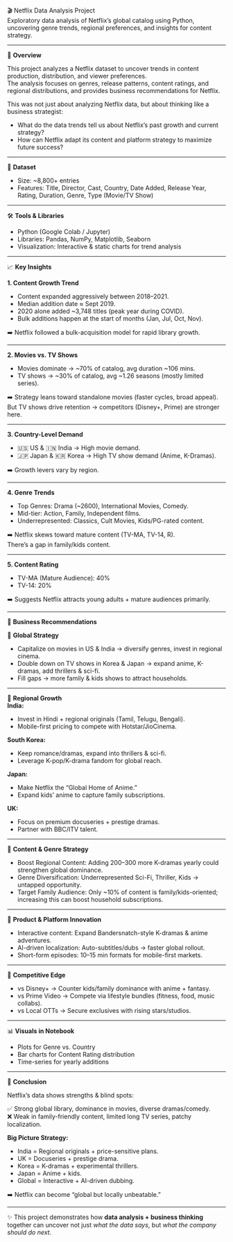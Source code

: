 🎬 Netflix Data Analysis Project  
Exploratory data analysis of Netflix’s global catalog using Python, uncovering genre trends, regional preferences, and insights for content strategy.  

---

🔎 **Overview**  

This project analyzes a Netflix dataset to uncover trends in content production, distribution, and viewer preferences.  
The analysis focuses on genres, release patterns, content ratings, and regional distributions, and provides business recommendations for Netflix.  

This was not just about analyzing Netflix data, but about thinking like a business strategist:  

- What do the data trends tell us about Netflix’s past growth and current strategy?  
- How can Netflix adapt its content and platform strategy to maximize future success?  

---

📂 **Dataset**  

- Size: ~8,800+ entries  
- Features: Title, Director, Cast, Country, Date Added, Release Year, Rating, Duration, Genre, Type (Movie/TV Show)  

---

🛠️ **Tools & Libraries**  

- Python (Google Colab / Jupyter)  
- Libraries: Pandas, NumPy, Matplotlib, Seaborn  
- Visualization: Interactive & static charts for trend analysis  

---

📈 **Key Insights**  

**1. Content Growth Trend**  
- Content expanded aggressively between 2018–2021.  
- Median addition date ≈ Sept 2019.  
- 2020 alone added ~3,748 titles (peak year during COVID).  
- Bulk additions happen at the start of months (Jan, Jul, Oct, Nov).  

➡️ Netflix followed a bulk-acquisition model for rapid library growth.  

---

**2. Movies vs. TV Shows**  
- Movies dominate → ~70% of catalog, avg duration ~106 mins.  
- TV shows → ~30% of catalog, avg ~1.26 seasons (mostly limited series).  

➡️ Strategy leans toward standalone movies (faster cycles, broad appeal).  
But TV shows drive retention → competitors (Disney+, Prime) are stronger here.  

---

**3. Country-Level Demand**  
- 🇺🇸 US & 🇮🇳 India → High movie demand.  
- 🇯🇵 Japan & 🇰🇷 Korea → High TV show demand (Anime, K-Dramas).  

➡️ Growth levers vary by region.  

---

**4. Genre Trends**  
- Top Genres: Drama (~2600), International Movies, Comedy.  
- Mid-tier: Action, Family, Independent films.  
- Underrepresented: Classics, Cult Movies, Kids/PG-rated content.  

➡️ Netflix skews toward mature content (TV-MA, TV-14, R).  
There’s a gap in family/kids content.  

---

**5. Content Rating**  
- TV-MA (Mature Audience): 40%  
- TV-14: 20%  

➡️ Suggests Netflix attracts young adults + mature audiences primarily.  

---

🚀 **Business Recommendations**  

📍 **Global Strategy**  
- Capitalize on movies in US & India → diversify genres, invest in regional cinema.  
- Double down on TV shows in Korea & Japan → expand anime, K-dramas, add thrillers & sci-fi.  
- Fill gaps → more family & kids shows to attract households.  

---

📍 **Regional Growth**  
**India:**  
- Invest in Hindi + regional originals (Tamil, Telugu, Bengali).  
- Mobile-first pricing to compete with Hotstar/JioCinema.  

**South Korea:**  
- Keep romance/dramas, expand into thrillers & sci-fi.  
- Leverage K-pop/K-drama fandom for global reach.  

**Japan:**  
- Make Netflix the “Global Home of Anime.”  
- Expand kids’ anime to capture family subscriptions.  

**UK:**  
- Focus on premium docuseries + prestige dramas.  
- Partner with BBC/ITV talent.  

---

📍 **Content & Genre Strategy**  
- Boost Regional Content: Adding 200–300 more K-dramas yearly could strengthen global dominance.  
- Genre Diversification: Underrepresented Sci-Fi, Thriller, Kids → untapped opportunity.  
- Target Family Audience: Only ~10% of content is family/kids-oriented; increasing this can boost household subscriptions.  

---

📍 **Product & Platform Innovation**  
- Interactive content: Expand Bandersnatch-style K-dramas & anime adventures.  
- AI-driven localization: Auto-subtitles/dubs → faster global rollout.  
- Short-form episodes: 10–15 min formats for mobile-first markets.  

---

📍 **Competitive Edge**  
- vs Disney+ → Counter kids/family dominance with anime + fantasy.  
- vs Prime Video → Compete via lifestyle bundles (fitness, food, music collabs).  
- vs Local OTTs → Secure exclusives with rising stars/studios.  

---

📊 **Visuals in Notebook**  
- Plots for Genre vs. Country  
- Bar charts for Content Rating distribution  
- Time-series for yearly additions  

---

🏁 **Conclusion**  

Netflix’s data shows strengths & blind spots:  

✅ Strong global library, dominance in movies, diverse dramas/comedy.  
❌ Weak in family-friendly content, limited long TV series, patchy localization.  

**Big Picture Strategy:**  
- India = Regional originals + price-sensitive plans.  
- UK = Docuseries + prestige drama.  
- Korea = K-dramas + experimental thrillers.  
- Japan = Anime + kids.  
- Global = Interactive + AI-driven dubbing.  

➡️ Netflix can become “global but locally unbeatable.”  

---

✨ This project demonstrates how **data analysis + business thinking** together can uncover not just *what the data says*, but *what the company should do next*.  
